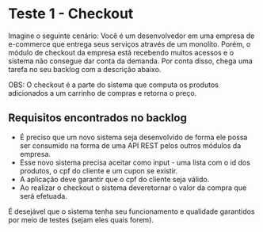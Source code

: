 # Teste 1 - Checkout

Imagine o seguinte cenário: Você é um desenvolvedor em uma empresa de e-commerce que entrega seus serviços através de um monolíto. Porém, o módulo de checkout da empresa está recebendo muitos acessos e o sistema não consegue dar conta da demanda. Por conta disso, chega uma tarefa no seu backlog com a descrição abaixo.

OBS: O checkout é a parte do sistema que computa os produtos adicionados a um carrinho de compras e retorna o preço.

## Requisitos encontrados no backlog

- É preciso que um novo sistema seja desenvolvido de forma ele possa ser consumido na forma de uma API REST pelos outros módulos da empresa.
- Esse novo sistema precisa aceitar como input - uma lista com o id dos produtos, o cpf do cliente e um cupon se existir.
- A aplicação deve garantir que o cpf do cliente seja válido.
- Ao realizar o checkout o sistema deveretornar o valor da compra que será efetuada.

É desejável que o sistema tenha seu funcionamento e qualidade garantidos por meio de testes (sejam eles quais forem).
